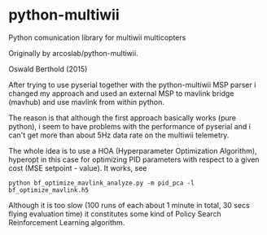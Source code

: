 python-multiwii
===============

Python comunication library for multiwii multicopters


Originally by arcoslab/python-multiwii.

Oswald Berthold (2015)

After trying to use pyserial together with the python-multiwii MSP parser i changed my approach and used an external MSP to mavlink bridge (mavhub) and use mavlink from within python.

The reason is that although the first approach basically works (pure python), i seem to have problems with the performance of pyserial and i can't get more than about 5Hz data rate on the multiwii telemetry.

The whole idea is to use a HOA (Hyperparameter Optimization Algorithm), hyperopt in this case for optimizing PID parameters with respect to a given cost (MSE setpoint - value). It works, see

    python bf_optimize_mavlink_analyze.py -m pid_pca -l bf_optimize_mavlink.h5

Although it is too slow (100 runs of each about 1 minute in total, 30 secs flying evaluation time) it constitutes some kind of Policy Search Reinforcement Learning algorithm.
